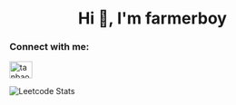 <!--
**farmerboy95/farmerboy95** is a ✨ _special_ ✨ repository because its `README.md` (this file) appears on your GitHub profile.

Here are some ideas to get you started:

- 🔭 I’m currently working on ...
- 🌱 I’m currently learning ...
- 👯 I’m looking to collaborate on ...
- 🤔 I’m looking for help with ...
- 💬 Ask me about ...
- 📫 How to reach me: ...
- 😄 Pronouns: ...
- ⚡ Fun fact: ...
-->

<h1 align="center">Hi 👋, I'm farmerboy</h1>

<h3 align="left">Connect with me:</h3>
<p align="left">
<a href="https://linkedin.com/in/tanbaonguyen95" target="blank"><img align="center" src="https://raw.githubusercontent.com/rahuldkjain/github-profile-readme-generator/master/src/images/icons/Social/linked-in-alt.svg" alt="tanbaonguyen95" height="30" width="40" /></a>

![Leetcode Stats](https://leetcard.jacoblin.cool/farmerboy)
